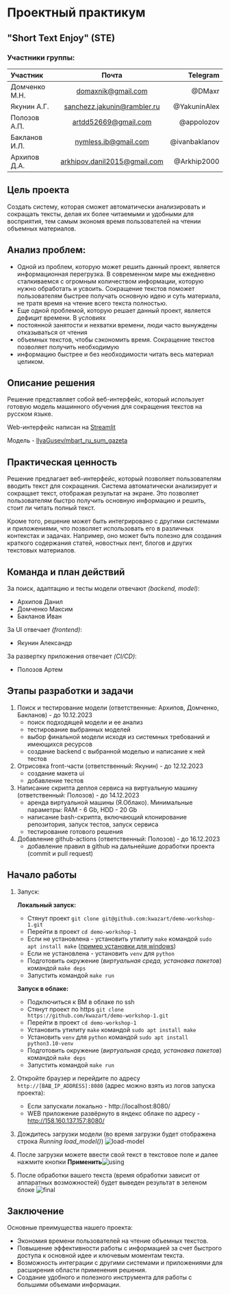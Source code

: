 # Проектный практикум
## "Short Text Enjoy" (STE)

### Участники группы:

| Участник      |            Почта               |                  Telegram |
|:--------------|:------------------------------:|--------------------------:|
| Домченко М.Н. |     domaxnik@gmail.com         |                    @DMaxr |
| Якунин А.Г.   |    sanchezz.jakunin@rambler.ru |              @YakuninAlex |
| Полозов А.П.  |       artdd52669@gmail.com     |                @appolozov |
| Бакланов И.Л. |        nymless.ib@gmail.com    |             @ivanbaklanov |
| Архипов Д.А.  | arkhipov.danil2015@gmail.com   |               @Arkhip2000 |

## Цель проекта
Создать систему, которая сможет автоматически анализировать и сокращать тексты, делая их более 
читаемыми и удобными для восприятия, тем самым экономя время пользователей на чтении объемных материалов.

## Анализ проблем:
- Одной из проблем, которую может решить данный проект, является информационная перегрузка. 
В современном мире мы ежедневно сталкиваемся с огромным количеством информации, которую нужно 
обработать и усвоить. Сокращение текстов поможет пользователям быстрее получать основную идею и 
суть материала, не тратя время на чтение всего текста полностью.
- Еще одной проблемой, которую решает данный проект, является дефицит времени. В условиях 
- постоянной занятости и нехватки времени, люди часто вынуждены отказываться от чтения 
- объемных текстов, чтобы сэкономить время. Сокращение текстов позволяет получить необходимую 
- информацию быстрее и без необходимости читать весь материал целиком.

## Описание решения
Решение представляет собой веб-интерфейс, который использует готовую модель машинного 
обучения для сокращения текстов на русском языке.

Web-интерфейс написан на [Streamlit](https://streamlit.io/)

Модель - [IlyaGusev/mbart_ru_sum_gazeta](https://huggingface.co/IlyaGusev/mbart_ru_sum_gazeta)

## Практическая ценность
Решение предлагает веб-интерфейс, который позволяет пользователям вводить текст для сокращения. 
Система автоматически анализирует и сокращает текст, отображая результат на экране. 
Это позволяет пользователям быстро получить основную информацию и решить, стоит ли читать полный текст.

Кроме того, решение может быть интегрировано с другими системами и приложениями, что позволяет 
использовать его в различных контекстах и задачах. Например, оно может быть полезно для создания 
краткого содержания статей, новостных лент, блогов и других текстовых материалов.


## Команда и план действий
За поиск, адаптацию и тесты модели отвечают *(backend, model)*:
- Архипов Данил
- Домченко Максим
- Бакланов Иван

За UI отвечает *(frontend)*:
- Якунин Александр

За развертку приложения отвечает *(CI/CD)*:
- Полозов Артем

## Этапы разработки и задачи
1. Поиск и тестирование модели (ответственные: Архипов, Домченко, Бакланов) - до 10.12.2023
    - поиск подходящей модели и ее анализ
    - тестирование выбранных моделей 
    - выбор финальной модели исходя из системных требований и имеющихся ресурсов
    - создание backend с выбранной моделью и написание к ней тестов
2. Отрисовка front-части (ответственный: Якунин) - до 12.12.2023
    - создание макета ui 
    - добавление тестов
3. Написание скрипта деплоя сервиса на виртуальную машину (ответственный: Полозов) - до 14.12.2023
    - аренда виртуальной машины (Я.Облако). Минимальные параметры: RAM - 6 Gb, HDD - 20 Gb
    - написание bash-скрипта, включающий клонирование репозитория, запуск тестов, запуск сервиса
    - тестирование готового решения
4. Добавление github-actions (ответственный: Полозов) - до 16.12.2023
    - добавление правил в github на дальнейшие доработки проекта (commit и pull request)
  
## Начало работы
1. Запуск:
   
   __Локальный запуск:__

   * Стянут проект `git clone git@github.com:kwazart/demo-workshop-1.git`
   * Перейти в проект `cd demo-workshop-1`
   * Если не установлена - установить утилиту `make` командой `sudo apt install make` ([пример установки для windows](https://stackoverflow.com/questions/32127524/how-to-install-and-use-make-in-windows))
   * Если не установлена - установить `venv` для `python`
   * Подготовить окружение (_виртуальная среда, установка пакетов_) командой `make deps`
   * Запустить командой `make run`

   __Запуск в облаке:__

   * Подключиться к ВМ в облаке по ssh
   * Стянут проект по https `git clone https://github.com/kwazart/demo-workshop-1.git`
   * Перейти в проект `cd demo-workshop-1`
   * Установить утилиту `make` командой `sudo apt install make`
   * Установить `venv` для `python` командой `sudo apt install python3.10-venv`
   * Подготовить окружение (_виртуальная среда, установка пакетов_) командой `make deps`
   * Запустить командой `make run`

2. Откройте браузер и перейдите по адресу `http://[ВАШ_IP_ADDRESS]:8080` (адрес можно взять из логов запуска проекта):
   * Если запускали локально - http://localhost:8080/
   * WEB приложение развёрнуто в яндекс облаке по адресу - http://158.160.137.157:8080/
3. Дождитесь загрузки модели (во время загрузки будет отображена строка *Running load_model()*) ![load-model](https://github.com/kwazart/demo-workshop-1/assets/46990077/416ab68a-16ea-448d-a1e7-60cd000b9fea)
4. После загрузки можете ввести свой текст в текстовое поле и далее нажмите кнопки **Применить**![using](https://github.com/kwazart/demo-workshop-1/assets/46990077/37401c25-9105-4022-8d2d-eb311c641f26)
5. После обработки вашего текста (время обработки зависит от аппаратных возможностей) будет выведен результат в зеленом блоке ![final](https://github.com/kwazart/demo-workshop-1/assets/46990077/f66f8bb0-5ba9-412f-97e1-d3158c1bb0c2)


## Заключение
Основные преимущества нашего проекта:

- Экономия времени пользователей на чтение объемных текстов.
- Повышение эффективности работы с информацией за счет быстрого доступа к основной идее и ключевым моментам текста.
- Возможность интеграции с другими системами и приложениями для расширения области применения решения.
- Создание удобного и полезного инструмента для работы с большими объемами информации.
